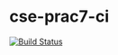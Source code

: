 # cse-prac7-ci
[![Build Status](https://travis-ci.com/karljuuska/cse-prac7-ci.svg?branch=master)](https://travis-ci.com/karljuuska/cse-prac7-ci)